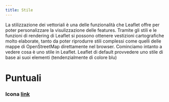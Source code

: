 ```yaml
---
title: Stile
---
```


La stilizzazione dei vettoriali è una delle funzionalità che Leaflet offre per poter personalizzare la visulizzazione delle features.
Tramite gli stili e le funzioni di rendering di Leaflet si possono ottenere vestizioni cartografiche molto elaborate, tanto da poter riprodurre stili complessi come quelli delle mappe di OpenStreetMap direttamente nel browser. Cominciamo intanto a vedere cosa è uno stile in Leaflet.
Leaflet di default provvedere uno stile di base ai suoi elementi (tendenzialmente di colore blu)

# Puntuali

### Icona [ **link**](https://leafletjs.com/reference-1.7.1.html#icon)


